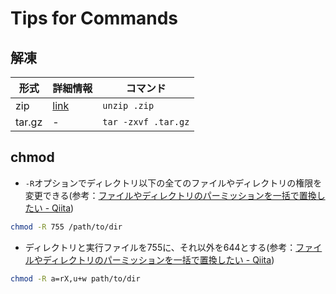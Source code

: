 # Tips for Commands

## 解凍
| 形式 | 詳細情報 | コマンド |
| ---- | -------- | -------- |
| zip | [link](https://www.atmarkit.co.jp/ait/articles/1607/26/news014.html) | `unzip .zip` |
| tar.gz | - | `tar -zxvf .tar.gz` |

## chmod
- `-R`オプションでディレクトリ以下の全てのファイルやディレクトリの権限を変更できる(参考：[ファイルやディレクトリのパーミッションを一括で置換したい - Qiita](https://qiita.com/takeshi81/items/48ea62eae2fc7f1cb2f0))
```bash
chmod -R 755 /path/to/dir
```
- ディレクトリと実行ファイルを755に、それ以外を644とする(参考：[ファイルやディレクトリのパーミッションを一括で置換したい - Qiita](https://qiita.com/takeshi81/items/48ea62eae2fc7f1cb2f0))
```bash
chmod -R a=rX,u+w path/to/dir
```